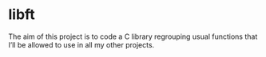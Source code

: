 # libft
The aim of this project is to code a C library regrouping usual functions that I’ll be allowed to use in all my other projects.
